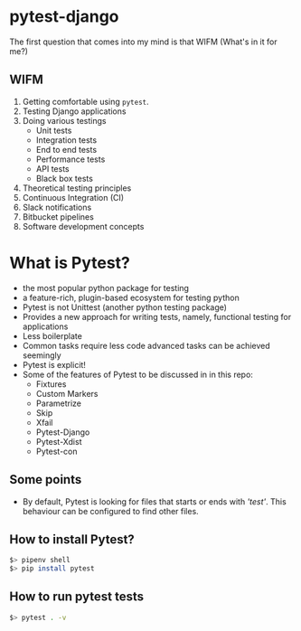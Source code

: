 # pytest-django
The first question that comes into my mind is that WIFM (What's in it for me?)
## WIFM
1. Getting comfortable using `pytest`. 
2. Testing Django applications
3. Doing various testings
    - Unit tests
    - Integration tests
    - End to end tests
    - Performance tests
    - API tests
    - Black box tests
4. Theoretical testing principles
5. Continuous Integration (CI)
6. Slack notifications
7. Bitbucket pipelines
8. Software development concepts

# What is Pytest?
- the most popular python package for testing
- a feature-rich, plugin-based ecosystem for testing python
- Pytest is not Unittest (another python testing package)
- Provides a new approach for writing tests, namely, functional testing for applications
- Less boilerplate
- Common tasks require less code advanced tasks can be achieved seemingly
- Pytest is explicit!
- Some of the features of Pytest to be discussed in in this repo:
    - Fixtures
    - Custom Markers
    - Parametrize
    - Skip
    - Xfail
    - Pytest-Django
    - Pytest-Xdist
    - Pytest-con

## Some points
- By default, Pytest is looking for files that starts or ends with *'test'*. This behaviour can be configured to find other files. 

## How to install Pytest?
```bash
$> pipenv shell
$> pip install pytest
```

## How to run pytest tests
```bash 
$> pytest . -v
```

